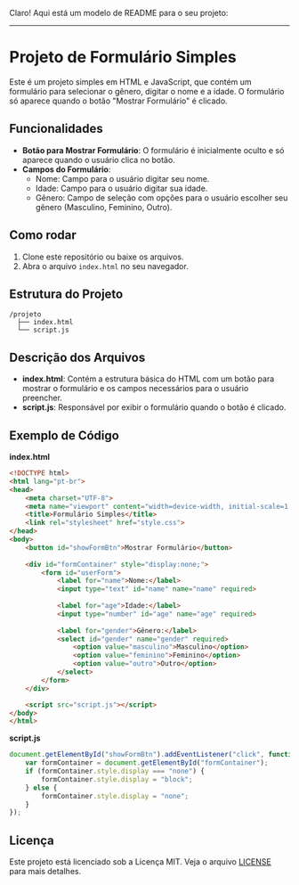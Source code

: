 Claro! Aqui está um modelo de README para o seu projeto:

---

# Projeto de Formulário Simples

Este é um projeto simples em HTML e JavaScript, que contém um formulário para selecionar o gênero, digitar o nome e a idade. O formulário só aparece quando o botão "Mostrar Formulário" é clicado.

## Funcionalidades

- **Botão para Mostrar Formulário**: O formulário é inicialmente oculto e só aparece quando o usuário clica no botão.
- **Campos do Formulário**:
  - Nome: Campo para o usuário digitar seu nome.
  - Idade: Campo para o usuário digitar sua idade.
  - Gênero: Campo de seleção com opções para o usuário escolher seu gênero (Masculino, Feminino, Outro).
  
## Como rodar

1. Clone este repositório ou baixe os arquivos.
2. Abra o arquivo `index.html` no seu navegador.

## Estrutura do Projeto

```
/projeto
  ├── index.html
  └── script.js
```

## Descrição dos Arquivos

- **index.html**: Contém a estrutura básica do HTML com um botão para mostrar o formulário e os campos necessários para o usuário preencher.
- **script.js**: Responsável por exibir o formulário quando o botão é clicado.

## Exemplo de Código

**index.html**

```html
<!DOCTYPE html>
<html lang="pt-br">
<head>
    <meta charset="UTF-8">
    <meta name="viewport" content="width=device-width, initial-scale=1.0">
    <title>Formulário Simples</title>
    <link rel="stylesheet" href="style.css">
</head>
<body>
    <button id="showFormBtn">Mostrar Formulário</button>
    
    <div id="formContainer" style="display:none;">
        <form id="userForm">
            <label for="name">Nome:</label>
            <input type="text" id="name" name="name" required>
            
            <label for="age">Idade:</label>
            <input type="number" id="age" name="age" required>
            
            <label for="gender">Gênero:</label>
            <select id="gender" name="gender" required>
                <option value="masculino">Masculino</option>
                <option value="feminino">Feminino</option>
                <option value="outro">Outro</option>
            </select>
        </form>
    </div>

    <script src="script.js"></script>
</body>
</html>
```

**script.js**

```javascript
document.getElementById("showFormBtn").addEventListener("click", function() {
    var formContainer = document.getElementById("formContainer");
    if (formContainer.style.display === "none") {
        formContainer.style.display = "block";
    } else {
        formContainer.style.display = "none";
    }
});
```

## Licença

Este projeto está licenciado sob a Licença MIT. Veja o arquivo [LICENSE](LICENSE) para mais detalhes.
